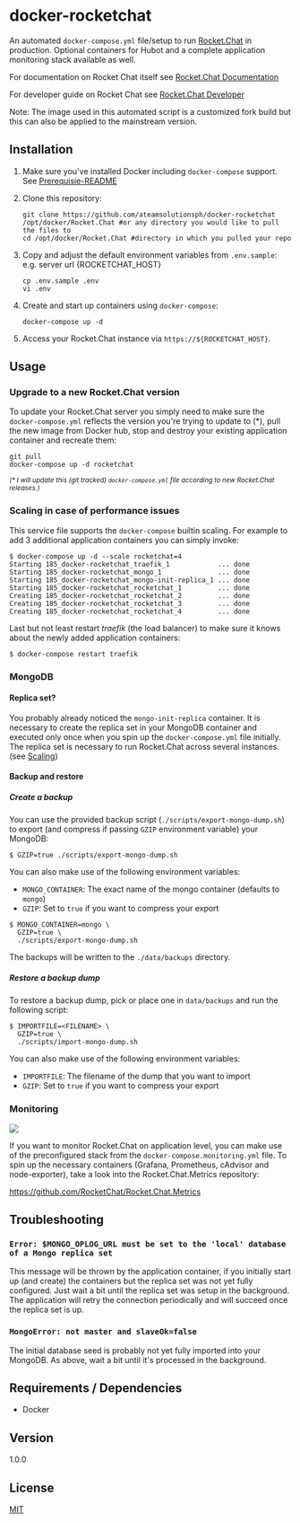 # docker-rocketchat

An automated `docker-compose.yml` file/setup to run [Rocket.Chat](https://rocket.chat) in production. Optional containers for Hubot and a complete application monitoring stack available as well.

For documentation on Rocket Chat itself see [Rocket.Chat Documentation](https://docs.rocket.chat)

For developer guide on Rocket Chat see [Rocket.Chat Developer](https://developer.rocket.chat)

Note: The image used in this automated script is a customized fork build but this can also be applied to the mainstream version.

## Installation

1. Make sure you've installed Docker including `docker-compose` support. See [Prerequisie-README](https://github.com/ateamsolutionsph/docker-rocketchat/blob/master/Prerequisite-README.md)
2. Clone this repository:

    ```shell
    git clone https://github.com/ateamsolutionsph/docker-rocketchat /opt/docker/Rocket.Chat #or any directory you would like to pull the files to
    cd /opt/docker/Rocket.Chat #directory in which you pulled your repo
    ```

3. Copy and adjust the default environment variables from `.env.sample`: e.g. server url {ROCKETCHAT_HOST}

    ```shell
    cp .env.sample .env
    vi .env
    ```

4. Create and start up containers using `docker-compose`:

    ```
    docker-compose up -d
    ```

5. Access your Rocket.Chat instance via `https://${ROCKETCHAT_HOST}`.

## Usage

### Upgrade to a new Rocket.Chat version

To update your Rocket.Chat server you simply need to make sure the `docker-compose.yml` reflects the version you're trying to update to (\*),  pull the new image from Docker hub, stop and destroy your existing application container and recreate them:

```
git pull
docker-compose up -d rocketchat
```

<sub>_(* I will update this (git tracked) `docker-compose.yml` file according to new Rocket.Chat releases.)_</sub>

### Scaling in case of performance issues

This service file supports the `docker-compose` builtin scaling. For example to add 3 additional application containers you can simply invoke:

```
$ docker-compose up -d --scale rocketchat=4
Starting 185_docker-rocketchat_traefik_1            ... done
Starting 185_docker-rocketchat_mongo_1              ... done
Starting 185_docker-rocketchat_mongo-init-replica_1 ... done
Starting 185_docker-rocketchat_rocketchat_1         ... done
Creating 185_docker-rocketchat_rocketchat_2         ... done
Creating 185_docker-rocketchat_rocketchat_3         ... done
Creating 185_docker-rocketchat_rocketchat_4         ... done
```

Last but not least restart _traefik_ (the load balancer) to make sure it knows about the newly added application containers:

```
$ docker-compose restart traefik
```

### MongoDB

#### Replica set?

You probably already noticed the `mongo-init-replica` container. It is necessary to create the replica set in your MongoDB container and executed only once when you spin up the `docker-compose.yml` file initially. The replica set is necessary to run Rocket.Chat across several instances. (see [Scaling](#scaling-in-case-of-performance-issues))

#### Backup and restore

##### Create a backup

You can use the provided backup script (`./scripts/export-mongo-dump.sh`) to export (and compress if passing `GZIP` environment variable) your MongoDB:

```
$ GZIP=true ./scripts/export-mongo-dump.sh
```

You can also make use of the following environment variables:

- `MONGO_CONTAINER`: The exact name of the mongo container (defaults to `mongo`)
- `GZIP`: Set to `true` if you want to compress your export

```
$ MONGO_CONTAINER=mongo \
  GZIP=true \
  ./scripts/export-mongo-dump.sh
```

The backups will be written to the `./data/backups` directory.

##### Restore a backup dump

To restore a backup dump, pick or place one in `data/backups` and run the following script:

```
$ IMPORTFILE=<FILENAME> \
  GZIP=true \
  ./scripts/import-mongo-dump.sh
```

You can also make use of the following environment variables:

- `IMPORTFILE`: The filename of the dump that you want to import
- `GZIP`: Set to `true` if you want to compress your export

### Monitoring

![](https://i.imgur.com/lghiEqB.png)

If you want to monitor Rocket.Chat on application level, you can make use of the preconfigured stack from the `docker-compose.monitoring.yml` file. To spin up the necessary containers (Grafana, Prometheus, cAdvisor and node-exporter), take a look into the Rocket.Chat.Metrics repository:

https://github.com/RocketChat/Rocket.Chat.Metrics

## Troubleshooting

### `Error: $MONGO_OPLOG_URL must be set to the 'local' database of a Mongo replica set`

This message will be thrown by the application container, if you initially start up (and create) the containers but the replica set was not yet fully configured. Just wait a bit until the replica set was setup in the background. The application will retry the connection periodically and will succeed once the replica set is up.

### `MongoError: not master and slaveOk=false`

The initial database seed is probably not yet fully imported into your MongoDB. As above, wait a bit until it's processed in the background.

## Requirements / Dependencies

* Docker

## Version

1.0.0

## License

[MIT](LICENSE)
